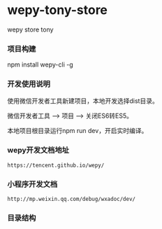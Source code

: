 # wepy-tony-store
wepy store tony

### 项目构建
npm install wepy-cli -g

### 开发使用说明

使用微信开发者工具新建项目，本地开发选择dist目录。

微信开发者工具 --> 项目 --> 关闭ES6转ES5。

本地项目根目录运行npm run dev，开启实时编译。

### wepy开发文档地址
	https://tencent.github.io/wepy/

### 小程序开发文档
	http://mp.weixin.qq.com/debug/wxadoc/dev/

### 目录结构
